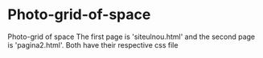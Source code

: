 # Photo-grid-of-space
Photo-grid of space
The first page is 'siteulnou.html' and the second page is 'pagina2.html'. Both have their respective css file
